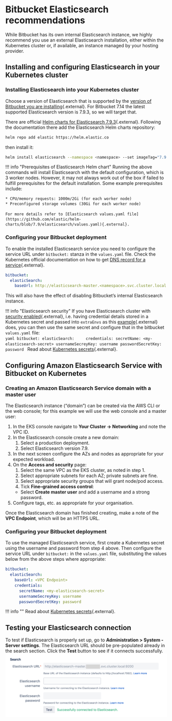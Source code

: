 # Bitbucket Elasticsearch recommendations
While Bitbucket has its own internal Elasticsearch instance, we highly recommend you use an external Elasticsearch installation, either within the Kubernetes cluster or, if available, an instance managed by your hosting provider.

## Installing and configuring Elasticsearch in your Kubernetes cluster
### Installing Elasticsearch into your Kubernetes cluster
Choose a version of Elasticsearch that is supported by the [version of Bitbucket you are installing](https://confluence.atlassian.com/bitbucketserver/supported-platforms-776640981.html#Supportedplatforms-additional-toolsAdditionaltools){.external}. For Bitbucket 7.14 the latest supported Elasticsearch version is 7.9.3, so we will target that.

There are official [Helm charts for Elasticsearch 7.9.3](https://artifacthub.io/packages/helm/elastic/elasticsearch/7.9.3){.external}. Following the documentation there add the Elasticsearch Helm charts repository:

```bash
helm repo add elastic https://helm.elastic.co
```
then install it:
```bash
helm install elasticsearch --namespace <namespace> --set imageTag="7.9.3" elastic/elasticsearch
```
!!! info "Prerequisites of Elasticsearch Helm chart"
    Running the above commands will install Elasticsearch with the default configuration, which is 3 worker nodes. 
    However, it may not always work out of the box if failed to fulfill prerequisites for the default installation. 
    Some example prerequisites include:

    * CPU/memory requests: 1000m/2Gi (for each worker node)
    * Preconfigured storage volumes (30Gi for each worker node)
    
    For more details refer to [Elasticsearch values.yaml file](https://github.com/elastic/helm-charts/blob/7.9/elasticsearch/values.yaml){.external}.

### Configuring your Bitbucket deployment

To enable the installed Elasticsearch service you need to configure the service URL under `bitbucket:` stanza in the `values.yaml` file.
Check the Kubernetes official documentation on how to get [DNS record for a service](https://kubernetes.io/docs/concepts/services-networking/dns-pod-service/#services){.external}.
```yaml
bitbucket:
  elasticSearch:
    baseUrl: http://elasticsearch-master.<namespace>.svc.cluster.local:9200
```
This will also have the effect of disabling Bitbucket’s internal Elasticsearch instance.

!!! info "Elasticsearch security"
    If you have Elasticsearch cluster with [security enabled](https://github.com/elastic/helm-charts/tree/master/elasticsearch#how-to-deploy-clusters-with-security-authentication-and-tls-enabled){.external}, i.e. having credential details stored in a Kubernetes secret and passed into `extraEnvs` as this [example](https://github.com/elastic/helm-charts/blob/master/elasticsearch/examples/security/values.yaml#L23){.external} does, you can then use the same secret and configure that in the bitbucket `values.yaml` file:       
    ```yaml
    bitbucket:
      elasticSearch:    
         credentials:
            secretName: <my-elasticsearch-secret>
            usernameSecreyKey: username
            passwordSecretKey: password
    ```
    Read about [Kubernetes secrets](https://kubernetes.io/docs/concepts/configuration/secret/){.external}.


## Configuring Amazon Elasticsearch Service with Bitbucket on Kubernetes

### Creating an Amazon Elasticsearch Service domain with a master user

The Elasticsearch instance (“domain”) can be created via the AWS CLI or the web console; for this example we will use the web console and a master user:

1. In the EKS console navigate to **Your Cluster → Networking** and note the VPC ID.
2. In the Elasticsearch console create a new domain:
   1. Select a production deployment.
   2. Select Elasticsearch version 7.9.
3. In the next screen configure the AZs and nodes as appropriate for your expected workload.
4. On the **Access and security** page:
   1. Select the same VPC as the EKS cluster, as noted in step 1.
   2. Select appropriate subnets for each AZ; private subnets are fine.
   3. Select appropriate security groups that will grant node/pod access.
   4. Tick **Fine–grained access control**:
     * Select **Create master user** and add a username and a strong password.
5. Configure tags, etc. as appropriate for your organisation.

Once the Elasticsearch domain has finished creating, make a note of the **VPC Endpoint**, which will be an HTTPS URL.

### Configuring your Bitbucket deployment

To use the managed Elasticsearch service, first create a Kubernetes secret using the username and password from step 4 above. Then configure the service URL under `bitbucket:` in the `values.yaml` file, substituting the values below from the above steps where appropriate:
```yaml
bitbucket:
  elasticSearch:
    baseUrl: <VPC Endpoint>
    credentials:
      secretName: <my-elasticsearch-secret>
      usernameSecreyKey: username
      passwordSecretKey: password
```
!!! info ""
    Read about [Kubernetes secrets](https://kubernetes.io/docs/concepts/configuration/secret/){.external}.

## Testing your Elasticsearch connection
To test if Elasticsearch is properly set up, go to **Administration > System - Server settings**. The Elasticsearch URL should be pre-populated already in the search section. Click the **Test** button to see if it connects successfully.
![bitbucket-elasticsearch](../../assets/images/bitbucket-elasticsearch.png)
